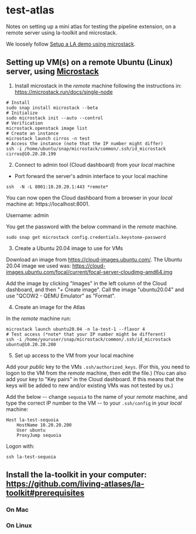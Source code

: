 # test-atlas
Notes on setting up a mini atlas for testing the pipeline extension, on a remote server using la-toolkit and microstack.

We loosely follow [Setup a LA demo using microstack](https://github.com/AtlasOfLivingAustralia/documentation/wiki/Setup-a-LA-demo-using-microstack).

## Setting up VM(s) on a remote Ubuntu (Linux) server, using [Microstack](https://microstack.run/docs/single-node)

1. Install microstack in the *remote* machine following the instructions in: https://microstack.run/docs/single-node
```
# Install
sudo snap install microstack --beta
# Initialize
sudo microstack init --auto --control
# Verification
microstack.openstack image list
# Create an instance
microstack launch cirros -n test
# Access the instance (note that the IP number might differ)
ssh -i /home/ubuntu/snap/microstack/common/.ssh/id_microstack cirros@10.20.20.199
```

2. Connect to admin tool (Cloud dashboard) from your *local* machine

* Port forward the server's admin interface to your local machine

```
ssh  -N -L 8001:10.20.20.1:443 *remote*
```

You can now open the Cloud dashboard from a browser in your *local* machine at: https://localhost:8001.

Username: admin

You get the password with the below command in the *remote* machine.

```
sudo snap get microstack config.credentials.keystone-password
```

3. Create a Ubuntu 20.04 image to use for VMs

Download an image from https://cloud-images.ubuntu.com/.
The Ubuntu 20.04 image we used was: https://cloud-images.ubuntu.com/focal/current/focal-server-cloudimg-amd64.img

Add the image by clicking "Images" in the left column of the Cloud dashboard, and then "+ Create image".
Call the image "ubuntu20.04" and use "QCOW2 - QEMU Emulator" as "Format".

4. Create an image for the Atlas

In the *remote* machine run:

```
microstack launch ubuntu20.04 -n la-test-1 --flavor 4 
# Test access (*note* that your IP number might be different)
ssh -i /home/youruser/snap/microstack/common/.ssh/id_microstack ubuntu@10.20.20.200
```

5. Set up access to the VM from your local machine

Add your *public* key to the VMs `.ssh/authorized_keys`.
(For this, you need to logon to the VM from the *remote* machine, then edit the file.)
(You can also add your key to "Key pairs" in the Cloud dashboard. If this means that the keys will be added to new and/or existing VMs was not tested by us.)

Add the below -- change `sequoia` to the name of your *remote* machine, and type the correct IP number to the VM -- to your `.ssh/config` in your *local* machine:
```
Host la-test-sequoia
    HostName 10.20.20.200
    User ubuntu
    ProxyJump sequoia
```

Logon with:
```
ssh la-test-sequoia
```

## Install the la-toolkit in your computer: https://github.com/living-atlases/la-toolkit#prerequisites

### On Mac

### On Linux
